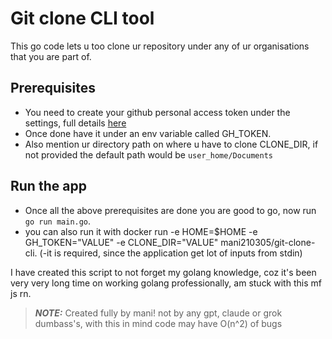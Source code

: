# Git clone CLI tool

This go code lets u too clone ur repository under any of ur organisations that you are part of.

## Prerequisites

- You need to create your github personal access token under the settings, full details [here](https://docs.github.com/en/authentication/keeping-your-account-and-data-secure/managing-your-personal-access-tokens)
- Once done have it under an env variable called GH_TOKEN.
- Also mention ur directory path on where u have to clone CLONE_DIR, if not provided the default path would be `user_home/Documents`

## Run the app

- Once all the above prerequisites are done you are good to go, now run `go run main.go`.
- you can also run it with docker run -e HOME=$HOME -e GH_TOKEN="VALUE" -e CLONE_DIR="VALUE" mani210305/git-clone-cli.
(-it is required, since the application get lot of inputs from stdin)

I have created this script to not forget my golang knowledge,
coz it's been very very long time on working golang professionally, am stuck with this mf js rn.

> **_NOTE:_**  Created fully by mani! not by any gpt, claude or grok dumbass's, with this in mind code may have O(n^2) of bugs




